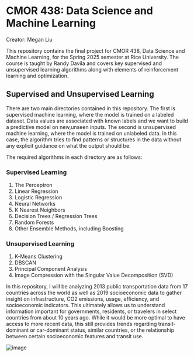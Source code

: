 # CMOR 438: Data Science and Machine Learning
Creator: Megan Liu

This repository contains the final project for CMOR 438, Data Science and Machine Learning, for the Spring 2025 semester at Rice University. The course is taught by Randy Davila and covers key supervised and unsupervised learning algorithms along with elements of reinforcement learning and optimization.

## Supervised and Unsupervised Learning
There are two main directories contained in this repository. The first is supervised machine learning, where the model is trained on a labeled dataset. Data values are associated with known labels and we want to build a predictive model on new,unseen inputs. The second is unsupervised machine learning, where the model is trained on unlabeled data. In this case, the algorithm tries to find patterns or structures in the data without any explicit guidance on what the output should be.

The required algorithms in each directory are as follows:
### Supervised Learning
1. The Perceptron
2. Linear Regression
3. Logistic Regression
4. Neural Networks
5. K Nearest Neighbors
6. Decision Trees / Regression Trees
7. Random Forests
8. Other Ensemble Methods, including Boosting

### Unsupervised Learning
1. K-Means Clustering
2. DBSCAN
3. Principal Component Analysis
4. Image Compression with the Singular Value Decomposition (SVD)

In this repository, I will be analyzing 2013 public transportation data from 17 countries across the world as well as 2019 socioeconomic data to gather insight on infrastructure, CO2 emissions, usage, efficiency, and socioeconomic indicators. This ultimately allows us to understand information important for governments, residents, or travelers in select countries from about 10 years ago. While it would be more optimal to have access to more recent data, this still provides trends regarding transit-dominant or car-dominant status, similar countries, or the relationship between certain socioeconomic features and transit use.  

![image](https://github.com/user-attachments/assets/7bd84726-c4c1-47e6-8adf-d5177dc1a00b)
